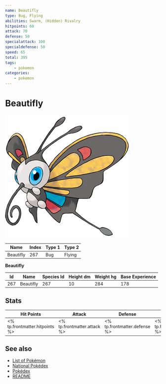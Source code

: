 ```yaml
---
name: Beautifly
type: Bug, Flying
abilities: Swarm, (Hidden) Rivalry
hitpoints: 60
attack: 70
defense: 50
specialattack: 100
specialdefense: 50
speed: 65
total: 395
tags:
    - pokemon
categories:
    - pokemon
---
```


# Beautifly


![Beautifly](images/267.png)

| **Name** | **Index** | **Type 1** | **Type 2** |
|----|----|----|----|
| Beautifly | 267 | Bug | Flying  |

**Beautifly** 




| **Id** | **Name** | **Species Id** | **Height dm** | **Weight hg** | **Base Experience** |
|--------|----------|----------------|------------|------------|---------------------|
| 267 | Beautifly | 267 | 10 | 284 | 178 |



## Stats

| **Hit Points** | **Attack** | **Defense** | **Special Attack** | **Special Defense** | **Speed** | **Total** |
|----------------|------------|-------------|--------------------|---------------------|-----------|-----------|
| <% tp.frontmatter.hitpoints %> | <% tp.frontmatter.attack %> | <% tp.frontmatter.defense %> | <% tp.frontmatter.specialattack %> | <% tp.frontmatter.specialdefense %> | <% tp.frontmatter.speed %> | <% tp.frontmatter.total %> |

## See also

- [List of Pokémon](../pokemon.md)
- [National Pokédex](../national_pokedex.md)
- [Pokédex](../pokedex.md)
- [README](../README.md)
